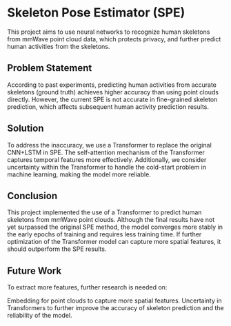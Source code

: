 # Skeleton Pose Estimator (SPE)

This project aims to use neural networks to recognize human skeletons from mmWave point cloud data, which protects privacy, and further predict human activities from the skeletons.

## Problem Statement
According to past experiments, predicting human activities from accurate skeletons (ground truth) achieves higher accuracy than using point clouds directly. However, the current SPE is not accurate in fine-grained skeleton prediction, which affects subsequent human activity prediction results.

## Solution
To address the inaccuracy, we use a Transformer to replace the original CNN+LSTM in SPE. The self-attention mechanism of the Transformer captures temporal features more effectively. Additionally, we consider uncertainty within the Transformer to handle the cold-start problem in machine learning, making the model more reliable.

## Conclusion
This project implemented the use of a Transformer to predict human skeletons from mmWave point clouds. Although the final results have not yet surpassed the original SPE method, the model converges more stably in the early epochs of training and requires less training time. If further optimization of the Transformer model can capture more spatial features, it should outperform the SPE results.

## Future Work
To extract more features, further research is needed on:

Embedding for point clouds to capture more spatial features.
Uncertainty in Transformers to further improve the accuracy of skeleton prediction and the reliability of the model.